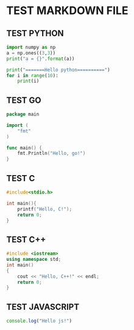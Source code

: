 # TEST MARKDOWN FILE

## TEST PYTHON
```python
import numpy as np
a = np.ones((3,3))
print("a = {}".format(a))

print("=======Hello python==========")
for i in range(10):
    print(i)

```

## TEST GO
```go
package main

import (
    "fmt"
)

func main() {
    fmt.Println("Hello, go!")
}
```

## TEST C
```c
#include<stdio.h>

int main(){
    printf("Hello, C!");
    return 0;
}
```

## TEST C++
```c++
#include <iostream>
using namespace std;
int main()
{
    cout << "Hello, C++!" << endl;
    return 0;
}
```
## TEST JAVASCRIPT
```javascript
console.log("Hello js!")
```
